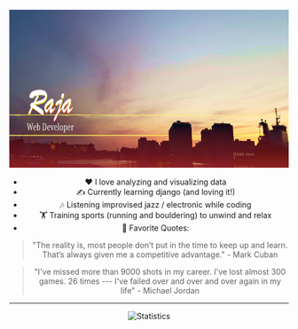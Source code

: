 <a href="https://github.com/leduble" title="Github about page"><img src="https://github.com/LeDuble/LeDuble/blob/main/github_bg_info2.png" title="Raja Web Developer" width="854" height="284.667"></a>
<div align="center">
  
- ❤️ I love analyzing and visualizing data
- ✍️ Currently learning django (and loving it!)
- 🎶 Listening improvised jazz / electronic while coding
- 🏋️ Training sports (running and bouldering) to unwind and relax
- 💬 Favorite Quotes:
> "The reality is, most people don’t put in the time to keep up and learn. That’s always given me a competitive advantage." - Mark Cuban

> "I've missed more than 9000 shots in my career. I've lost almost 300 games. 26 times --- I've failed over and over and over again in my life" - Michael Jordan
</div>

---

<div align="center">
<img src="https://github-readme-stats.vercel.app/api?username=LeDuble&count_private=true&show_icons=true&theme=maroongold" title="Statistics">
</div>
